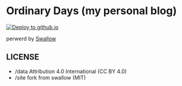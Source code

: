 # Ordinary Days (my personal blog)

[![Deploy to github.io](https://github.com/yuzhouu/yuzhouu.github.io/actions/workflows/auto-publish.js.yml/badge.svg)](https://github.com/yuzhouu/yuzhouu.github.io/actions/workflows/auto-publish.js.yml)

perwerd by [Swallow](https://github.com/yuzhouu/swallow)

## LICENSE

-   /data Attribution 4.0 International (CC BY 4.0)
-   /site fork from swallow (MIT)
